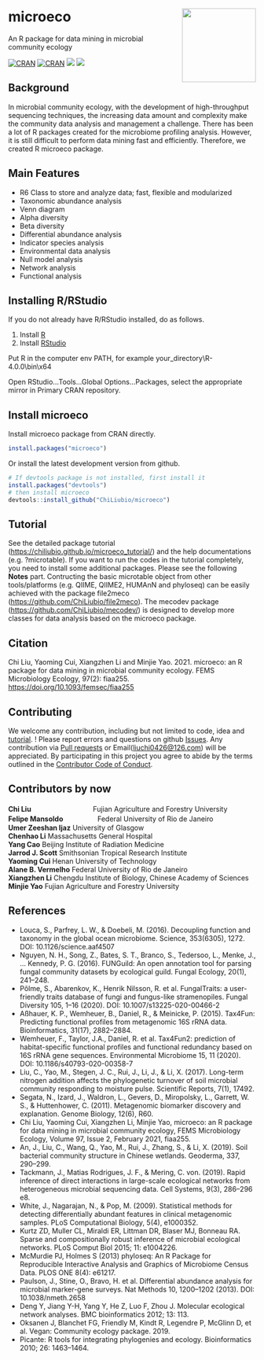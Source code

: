 # microeco <a href="https://chiliubio.github.io/microeco_tutorial/"><img src="https://user-images.githubusercontent.com/20815519/128353984-942c7dad-ccc6-4e5b-8672-8325d3d576f8.png" width=150 align="right" ></a>

An R package for data mining in microbial community ecology

[![CRAN](https://www.r-pkg.org/badges/version/microeco)](https://cran.r-project.org/web/packages/microeco/index.html)
[![CRAN](https://cranlogs.r-pkg.org/badges/grand-total/microeco)](https://cran.r-project.org/web/packages/microeco/index.html)
![](https://img.shields.io/badge/Release-0.5.0-orange.svg) ![](https://img.shields.io/badge/Test-0.5.2-red.svg)

## Background
In microbial community ecology, with the development of high-throughput sequencing techniques,
the increasing data amount and complexity make the community data analysis and management a challenge.
There has been a lot of R packages created for the microbiome profiling analysis.
However, it is still difficult to perform data mining fast and efficiently.
Therefore, we created R microeco package.

## Main Features
  + R6 Class to store and analyze data; fast, flexible and modularized
  + Taxonomic abundance analysis
  + Venn diagram
  + Alpha diversity
  + Beta diversity
  + Differential abundance analysis
  + Indicator species analysis
  + Environmental data analysis
  + Null model analysis
  + Network analysis
  + Functional analysis


## Installing R/RStudio
If you do not already have R/RStudio installed, do as follows.

1. Install [R](https://www.r-project.org/)
2. Install [RStudio](https://rstudio.com/)

Put R in the computer env PATH, for example your_directory\R-4.0.0\bin\x64 

Open RStudio...Tools...Global Options...Packages, select the appropriate mirror in Primary CRAN repository.

## Install microeco

Install microeco package from CRAN directly.

```r
install.packages("microeco")
```

Or install the latest development version from github.

```r
# If devtools package is not installed, first install it
install.packages("devtools")
# then install microeco
devtools::install_github("ChiLiubio/microeco")
```


## Tutorial
See the detailed package tutorial (https://chiliubio.github.io/microeco_tutorial/) and the help documentations (e.g. ?microtable).
If you want to run the codes in the tutorial completely, you need to install some additional packages. Please see the following **Notes** part.
Contructing the basic microtable object from other tools/platforms (e.g. QIIME, QIIME2, HUMAnN and phyloseq) 
can be easily achieved with the package file2meco (https://github.com/ChiLiubio/file2meco).
The mecodev package (https://github.com/ChiLiubio/mecodev/) is designed to develop more classes for data analysis based on the microeco package.


## Citation
Chi Liu, Yaoming Cui, Xiangzhen Li and Minjie Yao. 2021. microeco: an R package for data mining in microbial community ecology.
FEMS Microbiology Ecology, 97(2): fiaa255. https://doi.org/10.1093/femsec/fiaa255


## Contributing

We welcome any contribution, including but not limited to code, idea and [tutorial](https://chiliubio.github.io/microeco_tutorial/). \! 
Please report errors and questions on github [Issues](https://github.com/ChiLiubio/microeco/issues).
Any contribution via [Pull requests](https://github.com/ChiLiubio/microeco/pulls) or Email(liuchi0426@126.com) will be appreciated.
By participating in this project you agree to abide by the terms outlined in the [Contributor Code of Conduct](CONDUCT.md).


## Contributors by now

**Chi Liu**　　　　　　　　　Fujian Agriculture and Forestry University  
**Felipe Mansoldo**　　　　　Federal University of Rio de Janeiro  
**Umer Zeeshan Ijaz**		University of Glasgow  
**Chenhao Li**				Massachusetts General Hospital  
**Yang Cao**				Beijing Institute of Radiation Medicine  
**Jarrod J. Scott**			Smithsonian Tropical Research Institute  
**Yaoming Cui**				Henan University of Technology  
**Alane B. Vermelho**		Federal University of Rio de Janeiro  
**Xiangzhen Li**			Chengdu Institute of Biology, Chinese Academy of Sciences  
**Minjie Yao**				Fujian Agriculture and Forestry University  


## References
  - Louca, S., Parfrey, L. W., & Doebeli, M. (2016). Decoupling function and taxonomy in the global ocean microbiome. Science, 353(6305), 1272. DOI: 10.1126/science.aaf4507
  - Nguyen, N. H., Song, Z., Bates, S. T., Branco, S., Tedersoo, L., Menke, J., … Kennedy, P. G. (2016). 
    FUNGuild: An open annotation tool for parsing fungal community datasets by ecological guild. Fungal Ecology, 20(1), 241–248.
  - Põlme, S., Abarenkov, K., Henrik Nilsson, R. et al. FungalTraits: a user-friendly traits database of fungi and fungus-like stramenopiles. Fungal Diversity 105, 1–16 (2020). DOI: 10.1007/s13225-020-00466-2
  - Aßhauer, K. P., Wemheuer, B., Daniel, R., & Meinicke, P. (2015). Tax4Fun: Predicting functional profiles from metagenomic 16S rRNA data. Bioinformatics, 31(17), 2882–2884.
  - Wemheuer, F., Taylor, J.A., Daniel, R. et al. Tax4Fun2: prediction of habitat-specific functional profiles and functional redundancy based on 16S rRNA gene sequences. Environmental Microbiome 15, 11 (2020). DOI: 10.1186/s40793-020-00358-7
  - Liu, C., Yao, M., Stegen, J. C., Rui, J., Li, J., & Li, X. (2017). Long-term nitrogen addition affects the phylogenetic turnover of soil microbial community responding to moisture pulse. Scientific Reports, 7(1), 17492.
  - Segata, N., Izard, J., Waldron, L., Gevers, D., Miropolsky, L., Garrett, W. S., & Huttenhower, C. (2011). Metagenomic biomarker discovery and explanation. Genome Biology, 12(6), R60.
  - Chi Liu, Yaoming Cui, Xiangzhen Li, Minjie Yao, microeco: an R package for data mining in microbial community ecology, FEMS Microbiology Ecology, Volume 97, Issue 2, February 2021, fiaa255.
  - An, J., Liu, C., Wang, Q., Yao, M., Rui, J., Zhang, S., & Li, X. (2019). Soil bacterial community structure in Chinese wetlands. Geoderma, 337, 290–299.
  - Tackmann, J., Matias Rodrigues, J. F., & Mering, C. von. (2019). Rapid inference of direct interactions in large-scale ecological networks from heterogeneous microbial sequencing data. Cell Systems, 9(3), 286–296 e8.
  - White, J., Nagarajan, N., & Pop, M. (2009). Statistical methods for detecting differentially abundant features in clinical metagenomic samples. PLoS Computational Biology, 5(4), e1000352. 
  - Kurtz ZD, Muller CL, Miraldi ER, Littman DR, Blaser MJ, Bonneau RA. Sparse and compositionally robust inference of microbial ecological networks. PLoS Comput Biol 2015; 11: e1004226. 
  - McMurdie PJ, Holmes S (2013) phyloseq: An R Package for Reproducible Interactive Analysis and Graphics of Microbiome Census Data. PLOS ONE 8(4): e61217. 
  - Paulson, J., Stine, O., Bravo, H. et al. Differential abundance analysis for microbial marker-gene surveys. Nat Methods 10, 1200–1202 (2013). DOI: 10.1038/nmeth.2658
  - Deng Y, Jiang Y-H, Yang Y, He Z, Luo F, Zhou J. Molecular ecological network analyses. BMC bioinformatics 2012; 13: 113. 
  - Oksanen J, Blanchet FG, Friendly M, Kindt R, Legendre P, McGlinn D, et al. Vegan: Community ecology package. 2019. 
  - Picante: R tools for integrating phylogenies and ecology. Bioinformatics 2010; 26: 1463–1464.



